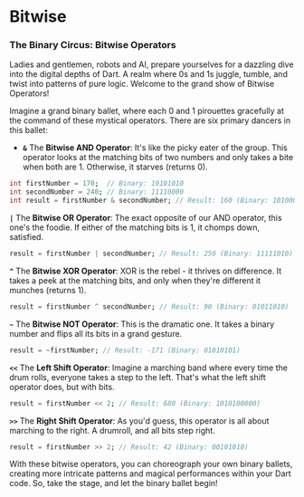 # Bitwise

### **The Binary Circus: Bitwise Operators**

Ladies and gentlemen, robots and AI, prepare yourselves for a dazzling dive into the digital depths of Dart. A realm where 0s and 1s juggle, tumble, and twist into patterns of pure logic. Welcome to the grand show of Bitwise Operators!

Imagine a grand binary ballet, where each 0 and 1 pirouettes gracefully at the command of these mystical operators. There are six primary dancers in this ballet:

- **`&`** The **Bitwise AND Operator**: It's like the picky eater of the group. This operator looks at the matching bits of two numbers and only takes a bite when both are 1. Otherwise, it starves (returns 0).

```dart
int firstNumber = 170;  // Binary: 10101010
int secondNumber = 240; // Binary: 11110000
int result = firstNumber & secondNumber; // Result: 160 (Binary: 10100000)
```

**`|`** The **Bitwise OR Operator**: The exact opposite of our AND operator, this one's the foodie. If either of the matching bits is 1, it chomps down, satisfied.

```dart
result = firstNumber | secondNumber; // Result: 250 (Binary: 11111010)
```

**`^`** The **Bitwise XOR Operator**: XOR is the rebel - it thrives on difference. It takes a peek at the matching bits, and only when they're different it munches (returns 1).

```dart
result = firstNumber ^ secondNumber; // Result: 90 (Binary: 01011010)
```

**`~`** The **Bitwise NOT Operator**: This is the dramatic one. It takes a binary number and flips all its bits in a grand gesture.

```dart
result = ~firstNumber; // Result: -171 (Binary: 01010101)
```

**`<<`** The **Left Shift Operator**: Imagine a marching band where every time the drum rolls, everyone takes a step to the left. That's what the left shift operator does, but with bits.

```dart
result = firstNumber << 2; // Result: 680 (Binary: 1010100000)
```

**`>>`** The **Right Shift Operator**: As you'd guess, this operator is all about marching to the right. A drumroll, and all bits step right.

```dart
result = firstNumber >> 2; // Result: 42 (Binary: 00101010)
```

With these bitwise operators, you can choreograph your own binary ballets, creating more intricate patterns and magical performances within your Dart code. So, take the stage, and let the binary ballet begin!

